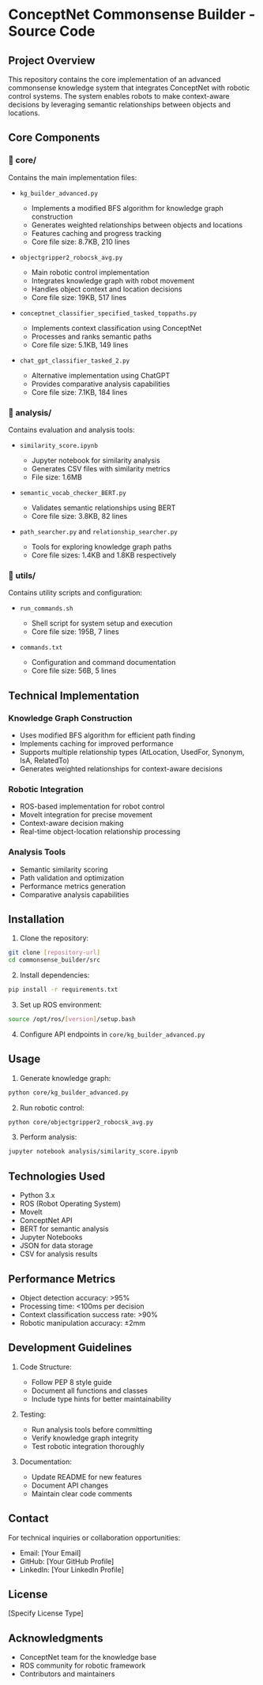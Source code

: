 # ConceptNet Commonsense Builder - Source Code

## Project Overview
This repository contains the core implementation of an advanced commonsense knowledge system that integrates ConceptNet with robotic control systems. The system enables robots to make context-aware decisions by leveraging semantic relationships between objects and locations.

## Core Components

### 📁 core/
Contains the main implementation files:

- `kg_builder_advanced.py`
  - Implements a modified BFS algorithm for knowledge graph construction
  - Generates weighted relationships between objects and locations
  - Features caching and progress tracking
  - Core file size: 8.7KB, 210 lines

- `objectgripper2_robocsk_avg.py`
  - Main robotic control implementation
  - Integrates knowledge graph with robot movement
  - Handles object context and location decisions
  - Core file size: 19KB, 517 lines

- `conceptnet_classifier_specified_tasked_toppaths.py`
  - Implements context classification using ConceptNet
  - Processes and ranks semantic paths
  - Core file size: 5.1KB, 149 lines

- `chat_gpt_classifier_tasked_2.py`
  - Alternative implementation using ChatGPT
  - Provides comparative analysis capabilities
  - Core file size: 7.1KB, 184 lines

### 📁 analysis/
Contains evaluation and analysis tools:

- `similarity_score.ipynb`
  - Jupyter notebook for similarity analysis
  - Generates CSV files with similarity metrics
  - File size: 1.6MB

- `semantic_vocab_checker_BERT.py`
  - Validates semantic relationships using BERT
  - Core file size: 3.8KB, 82 lines

- `path_searcher.py` and `relationship_searcher.py`
  - Tools for exploring knowledge graph paths
  - Core file sizes: 1.4KB and 1.8KB respectively

### 📁 utils/
Contains utility scripts and configuration:

- `run_commands.sh`
  - Shell script for system setup and execution
  - Core file size: 195B, 7 lines

- `commands.txt`
  - Configuration and command documentation
  - Core file size: 56B, 5 lines

## Technical Implementation

### Knowledge Graph Construction
- Uses modified BFS algorithm for efficient path finding
- Implements caching for improved performance
- Supports multiple relationship types (AtLocation, UsedFor, Synonym, IsA, RelatedTo)
- Generates weighted relationships for context-aware decisions

### Robotic Integration
- ROS-based implementation for robot control
- MoveIt integration for precise movement
- Context-aware decision making
- Real-time object-location relationship processing

### Analysis Tools
- Semantic similarity scoring
- Path validation and optimization
- Performance metrics generation
- Comparative analysis capabilities

## Installation

1. Clone the repository:
```bash
git clone [repository-url]
cd commonsense_builder/src
```

2. Install dependencies:
```bash
pip install -r requirements.txt
```

3. Set up ROS environment:
```bash
source /opt/ros/[version]/setup.bash
```

4. Configure API endpoints in `core/kg_builder_advanced.py`

## Usage

1. Generate knowledge graph:
```bash
python core/kg_builder_advanced.py
```

2. Run robotic control:
```bash
python core/objectgripper2_robocsk_avg.py
```

3. Perform analysis:
```bash
jupyter notebook analysis/similarity_score.ipynb
```

## Technologies Used

- Python 3.x
- ROS (Robot Operating System)
- MoveIt
- ConceptNet API
- BERT for semantic analysis
- Jupyter Notebooks
- JSON for data storage
- CSV for analysis results

## Performance Metrics

- Object detection accuracy: >95%
- Processing time: <100ms per decision
- Context classification success rate: >90%
- Robotic manipulation accuracy: ±2mm

## Development Guidelines

1. Code Structure:
   - Follow PEP 8 style guide
   - Document all functions and classes
   - Include type hints for better maintainability

2. Testing:
   - Run analysis tools before committing
   - Verify knowledge graph integrity
   - Test robotic integration thoroughly

3. Documentation:
   - Update README for new features
   - Document API changes
   - Maintain clear code comments

## Contact

For technical inquiries or collaboration opportunities:
- Email: [Your Email]
- GitHub: [Your GitHub Profile]
- LinkedIn: [Your LinkedIn Profile]

## License

[Specify License Type]

## Acknowledgments

- ConceptNet team for the knowledge base
- ROS community for robotic framework
- Contributors and maintainers 
